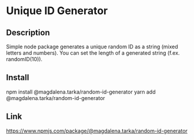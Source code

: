 # Unique ID Generator

## Description

Simple node package generates a unique random ID as a string (mixed letters and numbers). You can set the length of a generated string (f.ex. randomID(10)).

## Install

npm install @magdalena.tarka/random-id-generator
yarn add @magdalena.tarka/random-id-generator

## Link

https://www.npmjs.com/package/@magdalena.tarka/random-id-generator